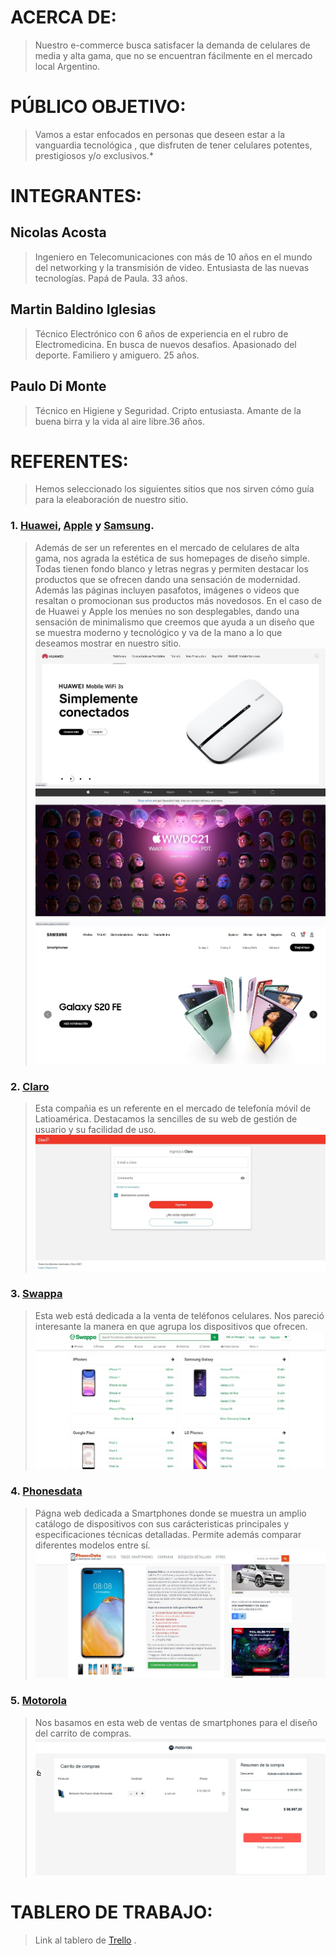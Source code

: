 # ACERCA DE:
>Nuestro e-commerce busca satisfacer la demanda de celulares de media y alta gama, que no se encuentran fácilmente en el mercado local Argentino.

# PÚBLICO OBJETIVO:
>Vamos a estar enfocados en personas que deseen estar a la vanguardia tecnológica , que disfruten de tener celulares potentes, prestigiosos y/o exclusivos.*

# INTEGRANTES:
## **Nicolas Acosta**
> Ingeniero en Telecomunicaciones con más de 10 años en el mundo del networking y la transmisión de video. Entusiasta de las nuevas tecnologías. Papá de Paula. 33 años.

## **Martin Baldino Iglesias**
>Técnico Electrónico con 6 años de experiencia en el rubro de Electromedicina. En busca de nuevos desafios. Apasionado del deporte. Familiero y amiguero. 25 años.

## **Paulo Di Monte**
> Técnico en Higiene y Seguridad. Cripto entusiasta. Amante de la buena birra y la vida al aire libre.36 años.

# REFERENTES:
>Hemos seleccionado los siguientes sitios que nos sirven cómo guía para la eleaboración de nuestro sitio.

### 1. [Huawei](https://consumer.huawei.com/ar/), [Apple](https://www.apple.com/iphone/) y [Samsung](https://www.samsung.com/ar/smartphones/).
> Además de ser un referentes en el mercado de celulares de alta gama, nos agrada la estética de sus homepages de diseño simple. Todas tienen fondo blanco y letras negras y permiten destacar los productos que se ofrecen dando una sensación de modernidad. Además las páginas incluyen pasafotos, imágenes o videos que resaltan o promocionan sus productos más novedosos. En el caso de de Huawei y Apple  los menúes no son desplegables, dando una sensación de minimalismo que creemos que ayuda a un diseño que se muestra moderno y tecnológico y va de la mano a lo que deseamos mostrar en nuestro sitio.
![Huawei Home](/img/huawei.jpg)
![Apple Home](/img/apple.jpg)
![Samsung Home](/img/samsung.jpg)

### 2. [Claro](https://miclaro.claro.com.ar)
> Esta compañia es un referente en el mercado de telefonía móvil de Latioamérica. Destacamos la sencilles de su web de gestión de usuario y su facilidad de uso.
![Acceso portal de usuario](/img/claro1.jpg)

### 3. [Swappa](https://swappa.com/buy/phones)
> Esta web está dedicada a la venta de teléfonos celulares. Nos pareció interesante la manera en que agrupa los dispositivos que ofrecen.
![Swappa phones](/img/swappa.jpg)

### 4. [Phonesdata](https://phonesdata.com/es/)
> Págna web dedicada a Smartphones donde se muestra un amplio catálogo de dispositivos con sus carácteristicas principales y especificaciones técnicas detalladas. Permite además comparar diferentes modelos entre sí.
![Phonesdata Detalle](/img/phonesdata.jpg)

### 5. [Motorola](https://www.motorola.com.ar/checkout#/cart)
> Nos basamos en esta web de ventas de smartphones para el diseño del carrito de compras.  
![Motorola Carrito](/img/motorola.jpg)

# TABLERO DE TRABAJO:
> Link al tablero de [Trello](https://trello.com/b/FUkg4bV1/dh-grupo-3-celltech) .